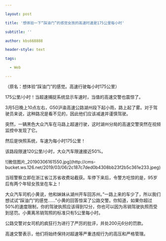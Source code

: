 ---
layout: post
title: '想体验一下“踩油门”的感觉女孩的高速时速是175公里每小时'
subtitle: ''
author: kbs668888
header-style: text
tags:
  - Web
---
（原名：想体验“踩油门”的感觉。高速行驶每小时175公里）

175公里/小时！当超速捕捉系统显示车速时，当值的高速交警也震惊了。

3月5日晚上10点左右，G50沪渝高速公路湖州段下起小雨，路上起了雾。对于驾驶员来说，这种路况是看不见的，因此他们应该减速并谨慎驾驶。

突然，一辆黑色大众汽车在马路上超速行驶，这时湖州分局的高速交警突然在视频监控中发现了它。

然后是快照系统，车速为每小时175公里！

该路段限速120公里/小时，大众汽车限速接近50%。

![微信图片_20190306161550.jpg](http://cms-
bucket.ws.126.net/2019/03/06/2c187c7ded0b4308bb23f2b5c361e233.jpeg)

当班警察立即在浙江省江苏省收费站截获。车停下来后，令警方吃惊的是，95岁后有两个年轻女孩坐在车上！

大众汽车司机小黄说，他和妹妹从湖州开车回苏州。”一路上来的车少了，所以我们想试试“踩油门”的感觉……”小黄的回答惊呆了公路交警。你知道，如果你超过50%的速度限制，你的驾驶执照应该得到12分，你也可以因为吊销驾驶执照而受到惩罚。小黄离吊销驾照的标准只有5公里每小时。

公路交警对女司机的疯狂行为进行了严厉的批评，并处200元6分的罚款。

高速交警表示，他们将始终保持对超速等严重违规行为的高压和严格管理。

